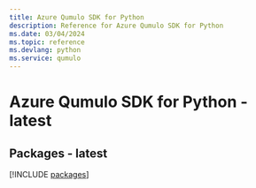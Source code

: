 ```yaml
---
title: Azure Qumulo SDK for Python
description: Reference for Azure Qumulo SDK for Python
ms.date: 03/04/2024
ms.topic: reference
ms.devlang: python
ms.service: qumulo
---
```

# Azure Qumulo SDK for Python - latest
## Packages - latest
[!INCLUDE [packages](qumulo-index.md)]